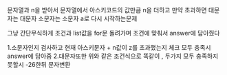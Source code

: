 문자열과 n을 받아서 문자열에서 아스키코드의 값만큼 n을 더하고 만약 초과하면 대문자는 대문자 소문자는 소문자 a로 다시 시작하는문제

그냥 간단무식하게 조건과 list값을 for문 돌려가며 조건에 맞춰서 answer에 담아줬다

1.소문자인지 검사하고 현재 아스키문자 + n값이 z를 초과했는지 체크 모두 충족시 answer에 담아줌
2.대문자또한 위와 같은 조건식으로 똑같이 , 두가지 모두 충족하지 못할시 -26한뒤 문자변환